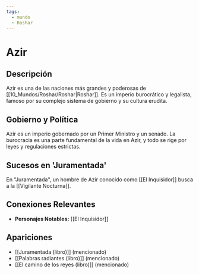 ```yaml
---
tags:
  - mundo
  - Roshar
---
```


# Azir

## Descripción
Azir es una de las naciones más grandes y poderosas de [[10_Mundos/Roshar/Roshar|Roshar]]. Es un imperio burocrático y legalista, famoso por su complejo sistema de gobierno y su cultura erudita.

## Gobierno y Política
Azir es un imperio gobernado por un Primer Ministro y un senado. La burocracia es una parte fundamental de la vida en Azir, y todo se rige por leyes y regulaciones estrictas.

## Sucesos en 'Juramentada'
En "Juramentada", un hombre de Azir conocido como [[El Inquisidor]] busca a la [[Vigilante Nocturna]].

## Conexiones Relevantes
* **Personajes Notables:** [[El Inquisidor]]

## Apariciones
* [[Juramentada (libro)]] (mencionado)
* [[Palabras radiantes (libro)]] (mencionado)
* [[El camino de los reyes (libro)]] (mencionado)
